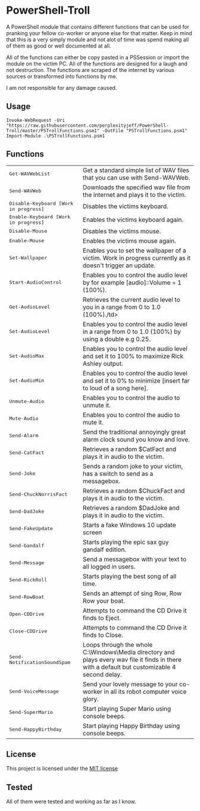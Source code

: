 # PowerShell-Troll
A PowerShell module that contains different functions that can be used for pranking your fellow co-worker or anyone else for that matter. Keep in mind that this is a very simply module and not alot of time was spend making all of them as good or well documented at all.

All of the functions can either be copy pasted in a PSSession or import the module on the victim PC. All of the functions are designed for a laugh and not destruction. The functions are scraped of the internet by various sources or transformed into functions by me.

I am not responsible for any damage caused. 

## Usage

```
Invoke-WebRequest -Uri "https://raw.githubusercontent.com/perplexityjeff/PowerShell-Troll/master/PSTrollFunctions.psm1" -OutFile "PSTrollFunctions.psm1"
Import-Module .\PSTrollFunctions.psm1
```

## Functions

<table>
  <tr>
    <td><tt>Get-WAVWebList</tt></td>
	<td>Get a standard simple list of WAV files that you can use with Send-WAVWeb.</td>
  </tr>
  <tr>
    <td><tt>Send-WAVWeb</tt></td>
	<td>Downloads the specified wav file from the internet and plays it to the victim.</td>
  </tr>
  <tr>
    <td><tt>Disable-Keyboard [Work in progress]</tt></td>
	<td>Disables the victims keyboard.</td>
  </tr>
  <tr>
    <td><tt>Enable-Keyboard [Work in progress]</tt></td>
	<td>Enables the victims keyboard again.</td>
  </tr>
  <tr>
    <td><tt>Disable-Mouse</tt></td>
	<td>Disables the victims mouse.</td>
  </tr>
  <tr>
    <td><tt>Enable-Mouse</tt></td>
	<td>Enables the victims mouse again.</td>
  </tr>
  <tr>
    <td><tt>Set-Wallpaper</tt></td>
	<td>Enables you to set the wallpaper of a victim. Work in progress currently as it doesn't trigger an update.</td>
  </tr>
  <tr>
    <td><tt>Start-AudioControl</tt></td>
	<td>Enables you to control the audio level by for example [audio]::Volume = 1 (100%).</td>
  </tr>
  <tr>
    <td><tt>Get-AudioLevel</tt></td>
	<td>Retrieves the current audio level to you in a range from 0 to 1.0 (100%)./td>
  </tr>
  <tr>
    <td><tt>Set-AudioLevel</tt></td>
	<td>Enables you to control the audio level in a range from 0 to 1.0 (100%) by using a double e.g 0.25.</td>
  </tr>
  <tr>
    <td><tt>Set-AudioMax</tt></td>
	<td>Enables you to control the audio level and set it to 100% to maximize Rick Ashley output.</td>
  </tr>
  <tr>
    <td><tt>Set-AudioMin</tt></td>
	<td>Enables you to control the audio level and set it to 0% to minimize [insert far to loud of a song here].</td>
  </tr>
	<tr>
    <td><tt>Unmute-Audio</tt></td>
	<td>Enables you to control the audio to unmute it.</td>
  </tr>
  <tr>
    <td><tt>Mute-Audio</tt></td>
	<td>Enables you to control the audio to mute it.</td>
  </tr>
  <tr>
    <td><tt>Send-Alarm</tt></td>
	<td>Send the traditional annoyingly great alarm clock sound you know and love.</td>
  </tr>
    <td><tt>Send-CatFact</tt></td>
	<td>Retrieves a random $CatFact and plays it in audio to the victim.</td>
  </tr>
  </tr>
    <td><tt>Send-Joke</tt></td>
	<td>Sends a random joke to your victim, has a switch to send as a messagebox.</td>
  </tr>
  </tr>
    <td><tt>Send-ChuckNorrisFact</tt></td>
	<td>Retrieves a random $ChuckFact and plays it in audio to the victim.</td>
  </tr>
  </tr>
    <td><tt>Send-DadJoke</tt></td>
	<td>Retrieves a random $DadJoke and plays it in audio to the victim.</td>
  </tr>
  <tr>
    <td><tt>Send-FakeUpdate</tt></td>
        <td>Starts a fake Windows 10 update screen</td>
  </tr>
  <tr>
    <td><tt>Send-Gandalf</tt></td>
        <td>Starts playing the epic sax guy gandalf edition.</td>
  </tr>
  <tr>
    <td><tt>Send-Message</tt></td>
        <td>Send a messagebox with your text to all logged in users.</td>
  </tr>
  <tr>
    <td><tt>Send-RickRoll</tt></td>
	<td>Starts playing the best song of all time.</td>
  </tr>
  <tr>
    <td><tt>Send-RowBoat</tt></td>
	<td>Sends an attempt of sing Row, Row Row your boat.</td>
  </tr>
  <tr>
    <td><tt>Open-CDDrive</tt></td>
	<td>Attempts to command the CD Drive it finds to Eject.</td>
  </tr>
  <tr>
    <td><tt>Close-CDDrive</tt></td>
	<td>Attempts to command the CD Drive it finds to Close.</td>
  </tr>
  <tr>
    <td><tt>Send-NotificationSoundSpam</tt></td>
	<td>Loops through the whole C:\Windows\Media directory and plays every wav file it finds in there with a default but customizable 4 second delay.</td>
  </tr>
  <tr>
    <td><tt>Send-VoiceMessage</tt></td>
	<td>Send your lovely message to your co-worker in all its robot computer voice glory.</td>
  </tr>
  <tr>
    <td><tt>Send-SuperMario</tt></td>
	<td>Start playing Super Mario using console beeps.</td>
  </tr>
   <tr>
    <td><tt>Send-HappyBirthday</tt></td>
	<td>Start playing Happy Birthday using console beeps.</td>
  </tr>
</table>

## License

This project is licensed under the [MIT license](LICENSE)
 
## Tested
 
All of them were tested and working as far as I know.
 
